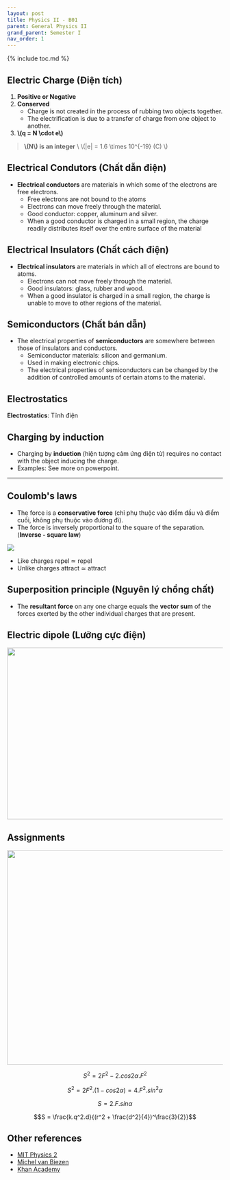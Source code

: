 ```yaml
---
layout: post
title: Physics II - B01
parent: General Physics II
grand_parent: Semester I
nav_order: 1
---
```


{% include toc.md %}

## Electric Charge (Điện tích)
1. **Positive or Negative**
2. **Conserved**
    * Charge is not created in the process of rubbing two objects together.
    * The electrification is due to a transfer of charge from one object to another.
4. **\\(q = N \cdot e\\)**

> **\\(N\\) is an integer** \\
> \\(\|e\| = 1.6 \times 10^{-19} (C) \\)

## Electrical Condutors (Chất dẫn điện)
* **Electrical conductors** are materials in which some of the electrons are free electrons.
    * Free electrons are not bound to the atoms
    * Electrons can move freely through the material.
    * Good conductor: copper, aluminum and silver.
    * When a good conductor is charged in a small region, the charge readily distributes itself over the entire surface of the material

## Electrical Insulators (Chất cách điện)
* **Electrical insulators** are materials in which all of electrons are bound to atoms.
    * Electrons can not move freely through the material.
    * Good insulators: glass, rubber and wood.
    * When a good insulator is charged in a small region, the charge is unable to move to other regions of the material.

## Semiconductors (Chất bán dẫn)
* The electrical properties of **semiconductors** are somewhere between those of insulators and conductors.
    * Semiconductor materials: silicon and germanium.
    * Used in making electronic chips.
    * The electrical properties of semiconductors can be changed by the addition of controlled amounts of certain atoms to the material.

## Electrostatics
**Electrostatics**: Tĩnh điện 
## Charging by induction
* Charging by **induction** (hiện tượng cảm ứng điện từ)  requires no contact with the object inducing the charge.
* Examples: See more on powerpoint.

---

## Coulomb's laws
* The force is a **conservative force** (chỉ phụ thuộc vào điểm đầu và điểm cuối, không phụ thuộc vào đường đi).
* The force is inversely proportional to the square of the separation.(**Inverse - square law**)

![](https://i.ibb.co/dPzLdJ3/undefined-Imgur.png)

* Like charges repel $\simeq$ repel
* Unlike charges attract $\simeq$ attract

## Superposition principle (Nguyên lý chồng chất)
* The **resultant force** on any one charge equals the **vector sum** of the forces exerted by the other individual charges that are present.

## Electric dipole (Lưỡng cực điện)

<img src = "https://i.ibb.co/rm6D9C7/TeKN42d.png" width = 600 height = 400>

## Assignments

<img src = "https://i.ibb.co/WnTMmQg/FiT0QWu.png" width = 600 height = 500>

$$S^2 = 2F^2 - 2.cos2\alpha.F^2 $$

$$S^2 = 2F^2.(1-cos2\alpha) = 4.F^2.sin^2\alpha$$

$$S = 2.F.sin\alpha$$

$$S = \frac{k.q^2.d}{(r^2 + \frac{d^2}{4})^\frac{3}{2}}$$

## Other references
* [MIT Physics 2](https://www.youtube.com/playlist?list=PLyQSN7X0ro2314mKyUiOILaOC2hk6Pc3j)
* [Michel van Biezen](https://www.youtube.com/playlist?list=PLX2gX-ftPVXX7BZOcM1Y2gb8IQrTBrmUB)
* [Khan Academy](https://www.khanacademy.org/science/in-in-class-12th-physics-india)